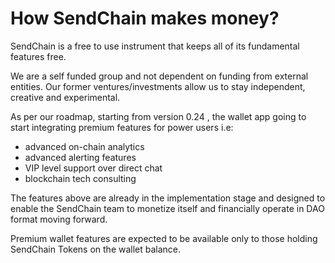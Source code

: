 # How SendChain makes money?

SendChain is a free to use instrument that keeps all of its fundamental features free.

We are a self funded group and not dependent on funding from external entities. Our former ventures/investments allow us to stay independent, creative and experimental.

As per our roadmap, starting from version 0.24 , the wallet app going to start integrating premium features for power users i.e:

- advanced on-chain analytics
- advanced alerting features
- VIP level support over direct chat
- blockchain tech consulting

The features above are already in the implementation stage and designed to enable the SendChain team to monetize itself and financially operate in DAO format moving forward.

Premium wallet features are expected to be available only to those holding SendChain Tokens on the wallet balance.
